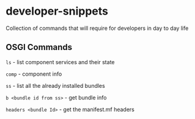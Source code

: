 # developer-snippets
Collection of commands that will require for developers in day to day life

## OSGI Commands

`ls` - list component services and their state

`comp` <id> - component info
  
`ss` - list all the already installed bundles

`b <bundle id from ss>` - get bundle info

`headers <bundle Id>` - get the manifest.mf headers
